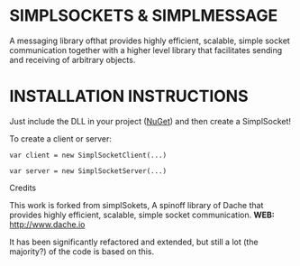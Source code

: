 SIMPLSOCKETS & SIMPLMESSAGE
===========


A messaging library ofthat provides highly efficient, scalable, simple socket communication together with a higher level library that facilitates sending and receiving of arbitrary objects.


INSTALLATION INSTRUCTIONS
============================================


Just include the DLL in your project ([NuGet](http://www.nuget.org/packages/SimplSockets)) and then create a SimplSocket!

To create a client or server:

`var client = new SimplSocketClient(...)`

`var server = new SimplSocketServer(...)`

Credits

This work is forked from simplSokets, 
A spinoff library of Dache that provides highly efficient, scalable, simple socket communication.
**WEB:**   http://www.dache.io

It has been significantly refactored and extended, but still a lot (the majority?) of the code is based on this.
